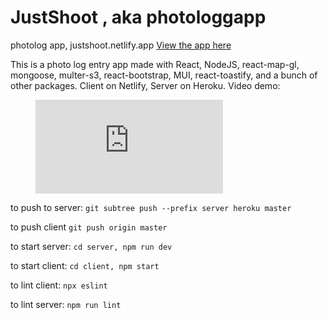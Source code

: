 # JustShoot , aka photologgapp

photolog app, justshoot.netlify.app
[View the app here](justshoot.netlify.app)

This is a photo log entry app made with React, NodeJS, react-map-gl, mongoose, multer-s3, react-bootstrap, MUI, react-toastify, and a bunch of other packages. Client on Netlify, Server on Heroku. Video demo:

<figure class="video_container">
  <iframe src="https://www.youtube.com/embed/Zye6HkykpDY" frameborder="0" allowfullscreen="true"> </iframe>
</figure>

to push to server:
`git subtree push --prefix server heroku master`

to push client
`git push origin master`

to start server:
`cd server, npm run dev`

to start client:
`cd client, npm start`

to lint client:
`npx eslint`

to lint server:
`npm run lint`